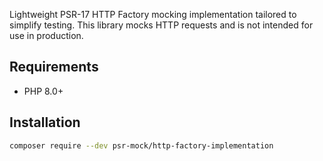 Lightweight PSR-17 HTTP Factory mocking implementation tailored to simplify testing. This library mocks HTTP requests and is not intended for use in production.

## Requirements

- PHP 8.0+

## Installation

```bash
composer require --dev psr-mock/http-factory-implementation
```
